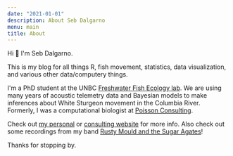 ```yaml
---
date: "2021-01-01"
description: About Seb Dalgarno
menu: main
title: About 
---
```


Hi :wave: I'm Seb Dalgarno. 

This is my blog for all things R, fish movement, statistics, data visualization, and various other data/computery things. 

I'm a PhD student at the UNBC [Freshwater Fish Ecology lab](https://www.ffishlab.ca/). We are using many years of acoustic telemetry data and Bayesian models to make inferences about White Sturgeon movement in the Columbia River. Formerly, I was a computational biologist at [Poisson Consulting](https://www.poissonconsulting.ca). 

Check out [my personal](htpps://www.sebdalgarno.netlify.app) or [consulting website](https://www.northbeachconsulting.ca/) for more info. Also check out some recordings from my band [Rusty Mould and the Sugar Agates](https://rustymouldandthesugaragates.bandcamp.com/)!

Thanks for stopping by.
